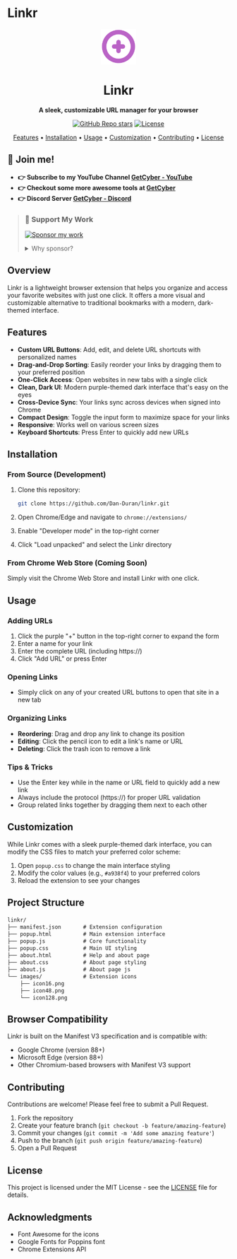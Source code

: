 # Linkr

<div align="center">
  <img src="images/icon128.png" alt="Linkr Logo" width="80">
  <h1>Linkr</h1>
  <p><strong>A sleek, customizable URL manager for your browser</strong></p>
  <div align="center">
  <a href="https://github.com/Dan-Duran/linkr/stargazers"><img alt="GitHub Repo stars" src="https://img.shields.io/github/stars/Dan-Duran/linkr"></a>
  <a href="https://github.com/Dan-Duran/linkr/blob/main/LICENSE"><img alt="License" src="https://img.shields.io/badge/License-MIT-yellow.svg"></a>
</div>
  <p>
    <a href="#features">Features</a> •
    <a href="#installation">Installation</a> •
    <a href="#usage">Usage</a> •
    <a href="#customization">Customization</a> •
    <a href="#contributing">Contributing</a> •
    <a href="#license">License</a>
  </p>
</div>

## 💪 Join me! 
- **👉 Subscribe to my YouTube Channel [GetCyber - YouTube](https://youtube.com/getCyber)**
- **👉 Checkout some more awesome tools at [GetCyber](https://getcyber.me/tools)**
- **👉 Discord Server [GetCyber - Discord](https://discord.gg/YUf3VpDeNH)**

> 
> ### 💝 Support My Work
> 
> [![Sponsor my work](https://img.shields.io/badge/Sponsor_my_work-30363D?style=for-the-badge&logo=GitHub-Sponsors&logoColor=#EA4AAA)](https://github.com/sponsors/Dan-Duran)
>
> <details>
> <summary>Why sponsor?</summary>
> Your sponsorship helps keep my open-source projects alive! From interactive learning tools to security guides, every contribution makes a difference in keeping these resources free and accessible to everyone.
>
> - 🔨 Maintain and improve existing tools
> - 📚 Create new educational content
> - 🌐 Keep resources free and accessible
> - 💡 Dedicate more time to community projects
> </details>
> 

## Overview

Linkr is a lightweight browser extension that helps you organize and access your favorite websites with just one click. It offers a more visual and customizable alternative to traditional bookmarks with a modern, dark-themed interface.

## Features

- **Custom URL Buttons**: Add, edit, and delete URL shortcuts with personalized names
- **Drag-and-Drop Sorting**: Easily reorder your links by dragging them to your preferred position
- **One-Click Access**: Open websites in new tabs with a single click
- **Clean, Dark UI**: Modern purple-themed dark interface that's easy on the eyes
- **Cross-Device Sync**: Your links sync across devices when signed into Chrome
- **Compact Design**: Toggle the input form to maximize space for your links
- **Responsive**: Works well on various screen sizes
- **Keyboard Shortcuts**: Press Enter to quickly add new URLs

## Installation

### From Source (Development)

1. Clone this repository:
   ```bash
   git clone https://github.com/Dan-Duran/linkr.git
   ```

2. Open Chrome/Edge and navigate to `chrome://extensions/`

3. Enable "Developer mode" in the top-right corner

4. Click "Load unpacked" and select the Linkr directory

### From Chrome Web Store (Coming Soon)

Simply visit the Chrome Web Store and install Linkr with one click.

## Usage

### Adding URLs

1. Click the purple "+" button in the top-right corner to expand the form
2. Enter a name for your link
3. Enter the complete URL (including https://)
4. Click "Add URL" or press Enter

### Opening Links

- Simply click on any of your created URL buttons to open that site in a new tab

### Organizing Links

- **Reordering**: Drag and drop any link to change its position
- **Editing**: Click the pencil icon to edit a link's name or URL
- **Deleting**: Click the trash icon to remove a link

### Tips & Tricks

- Use the Enter key while in the name or URL field to quickly add a new link
- Always include the protocol (https://) for proper URL validation
- Group related links together by dragging them next to each other

## Customization

While Linkr comes with a sleek purple-themed dark interface, you can modify the CSS files to match your preferred color scheme:

1. Open `popup.css` to change the main interface styling
2. Modify the color values (e.g., `#a938f4`) to your preferred colors
3. Reload the extension to see your changes

## Project Structure

```
linkr/
├── manifest.json       # Extension configuration
├── popup.html          # Main extension interface
├── popup.js            # Core functionality
├── popup.css           # Main UI styling
├── about.html          # Help and about page
├── about.css           # About page styling
├── about.js            # About page js
└── images/             # Extension icons
    ├── icon16.png
    ├── icon48.png
    └── icon128.png
```

## Browser Compatibility

Linkr is built on the Manifest V3 specification and is compatible with:

- Google Chrome (version 88+)
- Microsoft Edge (version 88+)
- Other Chromium-based browsers with Manifest V3 support

## Contributing

Contributions are welcome! Please feel free to submit a Pull Request.

1. Fork the repository
2. Create your feature branch (`git checkout -b feature/amazing-feature`)
3. Commit your changes (`git commit -m 'Add some amazing feature'`)
4. Push to the branch (`git push origin feature/amazing-feature`)
5. Open a Pull Request

## License

This project is licensed under the MIT License - see the [LICENSE](LICENSE) file for details.

## Acknowledgments

- Font Awesome for the icons
- Google Fonts for Poppins font
- Chrome Extensions API